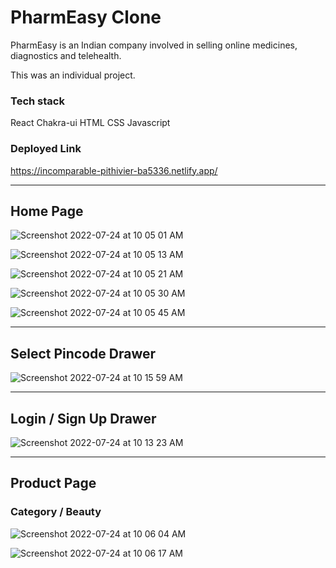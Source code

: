 <h1>PharmEasy Clone</h1>

<p>PharmEasy is an Indian company involved in selling online medicines, diagnostics and telehealth.</p>

<p>This was an individual project.</p>

<h3>Tech stack</h3>
React
Chakra-ui
HTML
CSS
Javascript

<h3>Deployed Link</h3>
<a href="https://incomparable-pithivier-ba5336.netlify.app/">https://incomparable-pithivier-ba5336.netlify.app/</a>


<hr/>

<h2>Home Page</h2>

![Screenshot 2022-07-24 at 10 05 01 AM](https://user-images.githubusercontent.com/101565990/180632411-6419626e-b5ed-4e12-b239-96b5b0c96a72.png)

![Screenshot 2022-07-24 at 10 05 13 AM](https://user-images.githubusercontent.com/101565990/180632416-6cb63e26-d597-4ebb-b1fc-c91aed45d0a6.png)

![Screenshot 2022-07-24 at 10 05 21 AM](https://user-images.githubusercontent.com/101565990/180632417-4e5cfdb5-bb78-4ac9-a5e4-5fe80376ac4c.png)

![Screenshot 2022-07-24 at 10 05 30 AM](https://user-images.githubusercontent.com/101565990/180632421-892fc24e-5537-49c2-a4c0-a8d422aac6c4.png)

![Screenshot 2022-07-24 at 10 05 45 AM](https://user-images.githubusercontent.com/101565990/180632425-11f06cad-e9ec-4604-91d6-da944dc73cbe.png)

<hr/>

<h2>Select Pincode Drawer</h2>

![Screenshot 2022-07-24 at 10 15 59 AM](https://user-images.githubusercontent.com/101565990/180632589-d21b9365-6a55-4835-ab26-bde33c2170c4.png)

<hr/>

<h2>Login / Sign Up Drawer</h2>

![Screenshot 2022-07-24 at 10 13 23 AM](https://user-images.githubusercontent.com/101565990/180632529-98632165-c8ea-41ca-bdf8-84650617b2dc.png)

<hr/>

<h2>Product Page</h2>

<h3>Category / Beauty</h3>

![Screenshot 2022-07-24 at 10 06 04 AM](https://user-images.githubusercontent.com/101565990/180632427-cc2aee41-fe31-4fff-a343-02086c3d8de5.png)

![Screenshot 2022-07-24 at 10 06 17 AM](https://user-images.githubusercontent.com/101565990/180632430-5cf72a40-4657-4384-be17-af6cf7fc8697.png)
